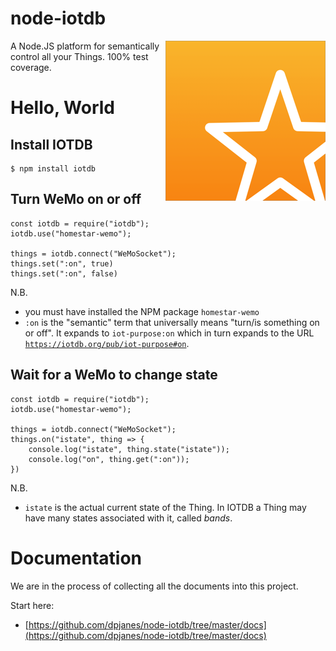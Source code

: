 # node-iotdb

<img src="https://raw.githubusercontent.com/dpjanes/iotdb-homestar/master/docs/HomeStar.png" align="right" />

A Node.JS platform for semantically control all your Things. 
100% test coverage.

# Hello, World

## Install IOTDB

	$ npm install iotdb
	
## Turn WeMo on or off

	const iotdb = require("iotdb");
    iotdb.use("homestar-wemo");
	
	things = iotdb.connect("WeMoSocket");
	things.set(":on", true)
	things.set(":on", false)
	
N.B. 
* you must have installed the NPM package <code>homestar-wemo</code>
* <code>:on</code> is the "semantic" term that universally means "turn/is something on or off". It expands to <code>iot-purpose:on</code> which in turn expands to the URL <code>https://iotdb.org/pub/iot-purpose#on</code>.

## Wait for a WeMo to change state

	const iotdb = require("iotdb");
    iotdb.use("homestar-wemo");
	
	things = iotdb.connect("WeMoSocket");
	things.on("istate", thing => {
		console.log("istate", thing.state("istate"));
		console.log("on", thing.get(":on"));
	})

N.B. 
* <code>istate</code> is the actual current state of the Thing. In IOTDB a Thing may have many states associated with it, called <i>bands</i>.

# Documentation

We are in the process of collecting all the documents into this project. 

Start here:
* [https://github.com/dpjanes/node-iotdb/tree/master/docs](https://github.com/dpjanes/node-iotdb/tree/master/docs)
